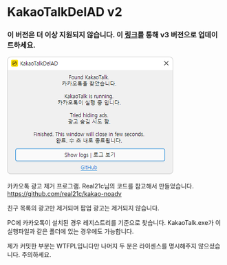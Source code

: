 # KakaoTalkDelAD v2
### 이 버전은 더 이상 지원되지 않습니다. 이 [링크](https://github.com/HiSkyZen/KakaoTalkDelAD)를 통해 v3 버전으로 업데이트하세요.
![KakaoTalkDelAD](https://raw.githubusercontent.com/HiSkyZen/KakaoTalkDelAD_v2/main/Docs/KakaoTalkDelAD.png)

카카오톡 광고 제거 프로그램. Real21c님의 코드를 참고해서 만들었습니다. https://github.com/real21c/kakao-noadv

친구 목록의 광고만 제거되며 팝업 광고는 제거되지 않습니다.

PC에 카카오톡이 설치된 경우 레지스트리를 기준으로 찾습니다.
KakaoTalk.exe가 이 실행파일과 같은 폴더에 있는 경우에도 가능합니다.

제가 커밋한 부분는 WTFPL입니다만 나머지 두 분은 라이센스를 명시해주지 않으셨습니다. 주의하세요.
